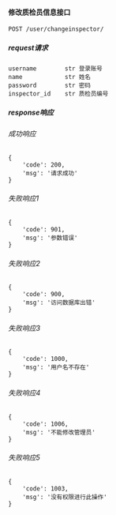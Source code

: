#### 修改质检员信息接口

    POST /user/changeinspector/

##### request请求

    username        str 登录账号
    name            str 姓名
    password        str 密码
    inspector_id    str 质检员编号

##### response响应

###### 成功响应

    {
        'code': 200,
        'msg': '请求成功'
    }

###### 失败响应1

    {
        'code': 901,
        'msg': '参数错误'
    }

###### 失败响应2

    {
        'code': 900,
        'msg': '访问数据库出错'
    }

###### 失败响应3

    {
        'code': 1000,
        'msg': '用户名不存在'
    }

###### 失败响应4

    {
        'code': 1006,
        'msg': '不能修改管理员'
    }

###### 失败响应5

    {
        'code': 1003,
        'msg': '没有权限进行此操作'
    }